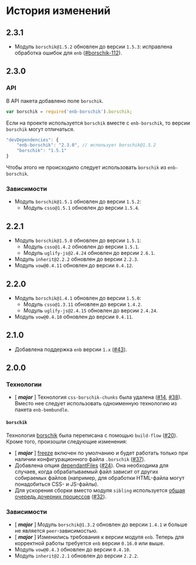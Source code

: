 История изменений
=================

2.3.1
-----

* Модуль `borschik@1.5.2` обновлен до версии `1.5.3`: исправлена обработка ошибок для `enb` ([#borschik-112]).

2.3.0
-----

### API

В API пакета добавлено поле `borschik`.

```js
var borschik = require('enb-borschik').borschik;
```

Если на проекте используется `borschik` вместе с `enb-borschik`, то версии `borschik` могут отличаться.

```js
"devDependencies": {
    "enb-borschik": "2.3.0", // использует borschik@1.5.2
    "borschik": "1.5.1"
}
```

Чтобы этого не происходило следует использовать `borschik` из `enb-borschik`.

### Зависимости

* Модуль `borschik@1.5.1` обновлен до версии `1.5.2`:
    * Модуль `csso@1.5.1` обновлен до версии `1.5.4`.

2.2.1
-----

* Модуль `borschik@1.5.0` обновлен до версии `1.5.1`:
    * Модуль `csso@1.4.2` обновлен до версии `1.5.1`.
    * Модуль `uglify-js@2.4.24` обновлен до версии `2.6.1`.
* Модуль `inherit@2.2.2` обновлен до версии `2.2.3`.
* Модуль `vow@0.4.11` обновлен до версии `0.4.12`.

2.2.0
-----

* Модуль `borschik@1.4.1` обновлен до версии `1.5.0`:
    * Модуль `csso@1.3.11` обновлен до версии `1.4.2`.
    * Модуль `uglify-js@2.4.15` обновлен до версии `2.4.24`.
* Модуль `vow@0.4.10` обновлен до версии `0.4.11`.

2.1.0
-----

* Добавлена поддержка `enb` версии `1.x` ([#43]).

2.0.0
-----

### Технологии

* [ __*major*__ ] Технология `css-borschik-chunks` была удалена ([#14], [#38]). Вместо нее следует использовать одноименную технологию из пакета `enb-bembundle`.

#### `borschik`

Технология [borschik](api.ru.md#borschik) была переписана с помощью `build-flow` ([#20]). Кроме того, произошли следующие изменения:

* [ __*major*__ ] [freeze](api.ru.md#freeze) включен по умолчанию и будет работать только при наличии конфигурационного файла `.borschik` ([#37]).
* Добавлена опция [dependantFiles](api.ru.md#dependantfiles) ([#24]). Она необходима для случаев, когда обрабатываемый файл зависит от других собираемых файлов (например, для обработки HTML-файла могут понадобиться CSS- и JS-файлы).
* Для ускорения сборки вместо модуля `sibling` используется [общая очередь дочерних процессов](https://github.com/enb-make/enb#nodegetsharedresources) ([#32]).

### Зависимости

* [ __*major*__ ] Модуль `borschik@1.3.2` обновлен до версии `1.4.1` и больше не является `peer`-зависимостью.
* [ __*major*__ ] Изменились требования к версии модуля `enb`. Теперь для корректной работы требуется `enb` версии `0.16.0` или выше.
* Модуль `vow@0.4.3` обновлен до версии `0.4.10`.
* Модуль `inherit@2.2.1` обновлен до версии `2.2.2`.

[#borschik-112]: https://github.com/bem/borschik/pull/112
[#43]: https://github.com/enb-make/enb-borschik/pull/43
[#38]: https://github.com/enb-make/enb-borschik/issues/38
[#37]: https://github.com/enb-make/enb-borschik/issues/37
[#32]: https://github.com/enb-make/enb-borschik/pull/32
[#24]: https://github.com/enb-make/enb-borschik/issues/24
[#20]: https://github.com/enb-make/enb-borschik/issues/20
[#14]: https://github.com/enb-make/enb-borschik/issues/14

